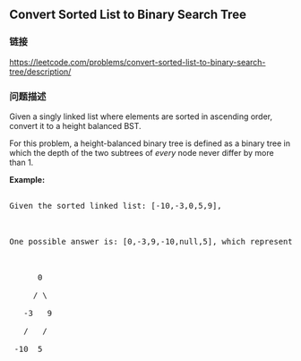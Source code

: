 ## Convert Sorted List to Binary Search Tree  
### 链接  
https://leetcode.com/problems/convert-sorted-list-to-binary-search-tree/description/  
### 问题描述
Given a singly linked list where elements are sorted in ascending order, convert it to a height balanced BST.

For this problem, a height-balanced binary tree is defined as a binary tree in which the depth of the two subtrees of *every* node never differ by more than 1.


**Example:**
<pre>
Given the sorted linked list: [-10,-3,0,5,9],

One possible answer is: [0,-3,9,-10,null,5], which represents the following height balanced BST:

      0
     / \
   -3   9
   /   /
 -10  5
</pre>

